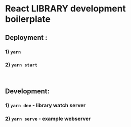 # React LIBRARY development boilerplate

## __Deployment :__

### 1) ```yarn```
### 2) ```yarn start```  
<br>  

## __Development:__
### 1) ```yarn dev``` - library watch server
### 2) ```yarn serve``` - example webserver
